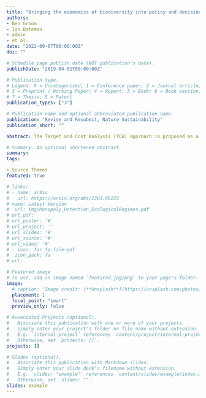 ```yaml
---
title: "Bringing the economics of biodiversity into policy and decision-making"
authors:
- Ben Groom
- Ian Bateman
- admin
- et al.
date: "2022-09-07T00:00:00Z"
doi: ""

# Schedule page publish date (NOT publication's date).
publishDate: "2019-04-01T00:00:00Z"

# Publication type.
# Legend: 0 = Uncategorized; 1 = Conference paper; 2 = Journal article;
# 3 = Preprint / Working Paper; 4 = Report; 5 = Book; 6 = Book section;
# 7 = Thesis; 8 = Patent
publication_types: ["3"]

# Publication name and optional abbreviated publication name.
publication: "Revise and Resubmit, Nature Sustainability"
publication_short: ""

abstract: The Target and Cost Analysis (TCA) approach is proposed as a means of reflecting in 25 government appraisal the societal cost of biodiversity losses arising from government investment and regulatory changes. Influenced by how carbon is priced in the UK, the resulting biodiversity price reflects the marginal cost of meeting societal targets, and hence avoids disagreements on the use of willingness to pay measures for this purpose. Three examples of how to operationalize the TCA are developed at different scales and for different biodiversity metrics: Extinction risk 30 for Europe, species abundance in the UK and the statutory DEFRA metric for local developments in England. Pricing biodiversity according to agreed targets for biodiversity allows trade-offs with other well-being enhancing uses of government funds to be sensibly undertaken without jeopardizing the overall target, and is compatible with current guidelines on Cost Benefit Analysis such as the Treasury Green Book and the ENCA guidelines for natural capital.

# Summary. An optional shortened abstract.
summary: 
tags:

- Source Themes
featured: true

# links: 
# - name: arXiv
#   url: https://arxiv.org/abs/2301.09225
# name: Latest Version
#  url: img/Monopoly_Detection_EcologicalRegimes.pdf
# url_pdf: 
# url_poster: '#'
# url_project: ''
# url_slides: '#'
# url_source: '#'
# url_video: '#'
# - icon: far fa-file-pdf
#  icon_pack: fa
# url: 

# Featured image
# To use, add an image named `featured.jpg/png` to your page's folder. 
image:
  # caption: 'Image credit: [**Unsplash**](https://unsplash.com/photos/s9CC2SKySJM)'
  placement: 1
  focal_point: "smart"
  preview_only: false

# Associated Projects (optional).
#   Associate this publication with one or more of your projects.
#   Simply enter your project's folder or file name without extension.
#   E.g. `internal-project` references `content/project/internal-project/index.md`.
#   Otherwise, set `projects: []`.
projects: []

# Slides (optional).
#   Associate this publication with Markdown slides.
#   Simply enter your slide deck's filename without extension.
#   E.g. `slides: "example"` references `content/slides/example/index.md`.
#   Otherwise, set `slides: ""`.
slides: example
---
```



